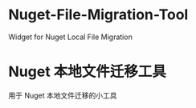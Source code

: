 # Nuget-File-Migration-Tool
Widget for Nuget Local File Migration

# Nuget 本地文件迁移工具
用于 Nuget 本地文件迁移的小工具

